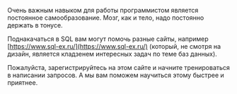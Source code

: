 Очень важным навыком для работы программистом является постоянное самообразование. Мозг, как и тело, надо постоянно
держать в тонусе.

Поднакачаться в SQL вам могут помочь разные сайты, например [https://www.sql-ex.ru/](https://www.sql-ex.ru/) (который,
не смотря на дизайн, является кладзенем интересных задач по теме баз данных).

Пожалуйста, зарегистрируйтесь на этом сайте и начните тренироваться в написании запросов. А мы вам поможем научиться
этому быстрее и приятнее.
